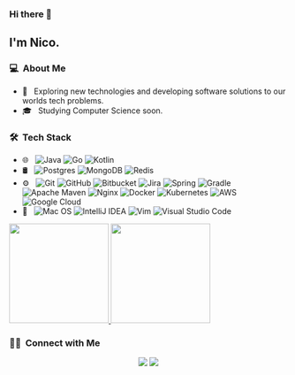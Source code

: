 ### Hi there 👋

<h2>I'm Nico.</h2>

<h3> 💻 &nbsp;About Me </h3>

- 🤔 &nbsp; Exploring new technologies and developing software solutions to our worlds tech problems.
- 🎓 &nbsp; Studying Computer Science soon.


<h3> 🛠 &nbsp;Tech Stack</h3>

- 🌐 &nbsp;
  ![Java](https://img.shields.io/badge/java-%23ED8B00.svg?style=for-the-badge&logo=java&logoColor=white)
  ![Go](https://img.shields.io/badge/go-%2300ADD8.svg?style=for-the-badge&logo=go&logoColor=white)
  ![Kotlin](https://img.shields.io/badge/kotlin-%230095D5.svg?style=for-the-badge&logo=kotlin&logoColor=white)
- 🛢 &nbsp;
  ![Postgres](https://img.shields.io/badge/postgres-%23316192.svg?style=for-the-badge&logo=postgresql&logoColor=white)
  ![MongoDB](https://img.shields.io/badge/MongoDB-%234ea94b.svg?style=for-the-badge&logo=mongodb&logoColor=white)
  ![Redis](https://img.shields.io/badge/redis-%23DD0031.svg?style=for-the-badge&logo=redis&logoColor=white)
- ⚙️ &nbsp;
  ![Git](https://img.shields.io/badge/git-%23F05033.svg?style=for-the-badge&logo=git&logoColor=white)
  ![GitHub](https://img.shields.io/badge/github-%23121011.svg?style=for-the-badge&logo=github&logoColor=white)
  ![Bitbucket](https://img.shields.io/badge/bitbucket-%230047B3.svg?style=for-the-badge&logo=bitbucket&logoColor=white)
  ![Jira](https://img.shields.io/badge/jira-%230A0FFF.svg?style=for-the-badge&logo=jira&logoColor=white)
  ![Spring](https://img.shields.io/badge/spring-%236DB33F.svg?style=for-the-badge&logo=spring&logoColor=white)
  ![Gradle](https://img.shields.io/badge/Gradle-02303A.svg?style=for-the-badge&logo=Gradle&logoColor=white)
  ![Apache Maven](https://img.shields.io/badge/Apache%20Maven-C71A36?style=for-the-badge&logo=Apache%20Maven&logoColor=white)
  ![Nginx](https://img.shields.io/badge/nginx-%23009639.svg?style=for-the-badge&logo=nginx&logoColor=white)
  ![Docker](https://img.shields.io/badge/docker-%230db7ed.svg?style=for-the-badge&logo=docker&logoColor=white)
  ![Kubernetes](https://img.shields.io/badge/kubernetes-%23326ce5.svg?style=for-the-badge&logo=kubernetes&logoColor=white)
  ![AWS](https://img.shields.io/badge/AWS-%23FF9900.svg?style=for-the-badge&logo=amazon-aws&logoColor=white)
  ![Google Cloud](https://img.shields.io/badge/GoogleCloud-%234285F4.svg?style=for-the-badge&logo=google-cloud&logoColor=white)
- 🔧 &nbsp;
  ![Mac OS](https://img.shields.io/badge/mac%20os-000000?style=for-the-badge&logo=macos&logoColor=F0F0F0)
  ![IntelliJ IDEA](https://img.shields.io/badge/IntelliJ%20IDEA-000000.svg?style=for-the-badge&logo=intellij-idea&logoColor=white)
  ![Vim](https://img.shields.io/badge/VIM-%2311AB00.svg?style=for-the-badge&logo=vim&logoColor=white)
  ![Visual Studio Code](https://img.shields.io/badge/Visual%20Studio%20Code-0078d7.svg?style=for-the-badge&logo=visual-studio-code&logoColor=white)


<p>
<a href="https://github.com/AVS1508">
  <img height="180em" src="https://github-readme-stats.vercel.app/api?username=trite8q1&show_icons=true&theme=radical" />
  <img height="180em" src="https://github-readme-stats-eight-theta.vercel.app/api/top-langs/?username=trite8q1&theme=radical&layout=compact&exclude_lang=java+r" />
</a>
</p>


<h3> 🤝🏻 &nbsp;Connect with Me </h3>

<p align="center">
<a href="https://rension.de"><img src="https://img.shields.io/badge/-rension.de-3423A6?style=flat-square&logo=Google-Chrome&logoColor=white"/></a>
<a href="https://www.linkedin.com/in/nico-sch%C3%BCtze-23279a207/"><img src="https://img.shields.io/badge/-LinkedIn-0077B5?style=flat-square&logo=Linkedin&logoColor=white"/></a>

